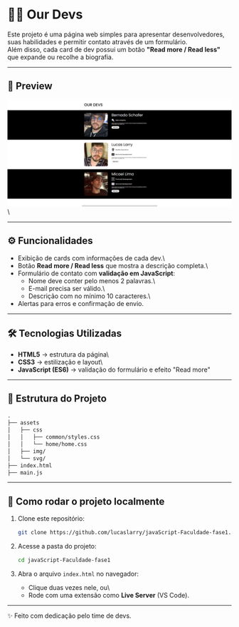 # 👨‍💻 Our Devs

Este projeto é uma página web simples para apresentar desenvolvedores,
suas habilidades e permitir contato através de um formulário.\
Além disso, cada card de dev possui um botão **"Read more / Read less"**
que expande ou recolhe a biografia.

------------------------------------------------------------------------

## 📸 Preview

![Preview do site](./assets/img/preview.png)\

------------------------------------------------------------------------

## ⚙️ Funcionalidades

-   Exibição de cards com informações de cada dev.\
-   Botão **Read more / Read less** que mostra a descrição completa.\
-   Formulário de contato com **validação em JavaScript**:
    -   Nome deve conter pelo menos 2 palavras.\
    -   E-mail precisa ser válido.\
    -   Descrição com no mínimo 10 caracteres.\
-   Alertas para erros e confirmação de envio.

------------------------------------------------------------------------

## 🛠️ Tecnologias Utilizadas

-   **HTML5** → estrutura da página\
-   **CSS3** → estilização e layout\
-   **JavaScript (ES6)** → validação do formulário e efeito "Read more"

------------------------------------------------------------------------

## 📂 Estrutura do Projeto

    .
    ├── assets
    │   ├── css
    │   │   ├── common/styles.css
    │   │   └── home/home.css
    │   ├── img/
    │   └── svg/
    ├── index.html
    ├── main.js

------------------------------------------------------------------------

## 🚀 Como rodar o projeto localmente

1.  Clone este repositório:

    ``` bash
    git clone https://github.com/lucaslarry/javaScript-Faculdade-fase1.git
    ```

2.  Acesse a pasta do projeto:

    ``` bash
    cd javaScript-Faculdade-fase1
    ```

3.  Abra o arquivo `index.html` no navegador:

    -   Clique duas vezes nele, ou\
    -   Rode com uma extensão como **Live Server** (VS Code).

------------------------------------------------------------------------

✨ Feito com dedicação pelo time de devs.
